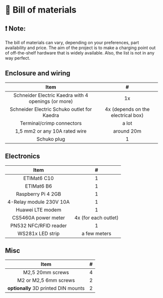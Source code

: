 # 📝 Bill of materials

## ❗ Note:

The bill of materials can vary, depending on your preferences, part availability and price. The aim of the project is to
make a charging point out of off-the-shelf hardware that is widely available. Also, the list is not in any way perfect.

## Enclosure and wiring

|                        Item                         |                 #                  |
|:---------------------------------------------------:|:----------------------------------:|
| Schneider Electric Kaedra with 4 openings (or more) |                 1x                 |
|     Schneider Electric Schuko outlet for Kaedra     | 4x (depends on the electrical box) | 
|              Terminal/crimp connectors              |               a lot                | 
|            1,5 mm2 or any 10A rated wire            |             around 20m             | 
|                     Schuko plug                     |                 1                  |

## Electronics

|          Item           |          #           |
|:-----------------------:|:--------------------:|
|       ETIMat6 C10       |          1           |
|       ETIMat6 B6        |          1           |
|   Raspberry Pi 4 2GB    |          1           |
| 4-Relay module 230V 10A |          1           |
|    Huawei LTE modem     |          1           |
|   CS5460A power meter   | 4x (for each outlet) |
|  PN532 NFC/RFID reader  |          1           |
|    WS281x LED strip     |     a few meters     |

## Misc

|                 Item                 |  #  | 
|:------------------------------------:|:---:|
|           M2,5 20mm screws           |  4  |
|        M2 or M2,5 6mm screws         |  2  |
| __optionally__ 3D printed DIN mounts |  2  |